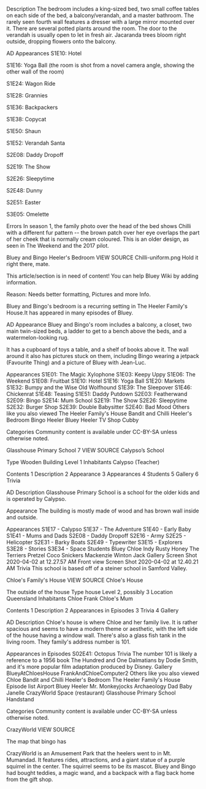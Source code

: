 Description
The bedroom includes a king-sized bed, two small coffee tables on each side of the bed, a balcony/verandah, and a master bathroom. The rarely seen fourth wall features a dresser with a large mirror mounted over it. There are several potted plants around the room. The door to the verandah is usually open to let in fresh air. Jacaranda trees bloom right outside, dropping flowers onto the balcony.

AD
Appearances
S1E10: Hotel

S1E16: Yoga Ball (the room is shot from a novel camera angle, showing the other wall of the room)

S1E24: Wagon Ride

S1E28: Grannies

S1E36: Backpackers

S1E38: Copycat

S1E50: Shaun

S1E52: Verandah Santa

S2E08: Daddy Dropoff

S2E19: The Show

S2E26: Sleepytime

S2E48: Dunny

S2E51: Easter

S3E05: Omelette

Errors
In season 1, the family photo over the head of the bed shows Chilli with a different fur pattern -- the brown patch over her eye overlaps the part of her cheek that is normally cream coloured. This is an older design, as seen in The Weekend and the 2017 pilot.

Bluey and Bingo Heeler's Bedroom
VIEW SOURCE
Chilli-uniform.png
Hold it right there, mate.

This article/section is in need of content!
You can help Bluey Wiki by adding information.

Reason: Needs better formatting, Pictures and more Info.

Bluey and Bingo's bedroom is a recurring setting in The Heeler Family's House.It has appeared in many episodes of Bluey.

AD
Appearance
Bluey and Bingo's room includes a balcony, a closet, two main twin-sized beds, a ladder to get to a bench above the beds, and a watermelon-looking rug.

It has a cupboard of toys a table, and a shelf of books above it. The wall around it also has pictures stuck on them, including Bingo wearing a jetpack (Favourite Thing) and a picture of Bluey with Jean-Luc.

Appearances
S1E01: The Magic Xylophone
S1E03: Keepy Uppy
S1E06: The Weekend
S1E08: Fruitbat
S1E10: Hotel
S1E16: Yoga Ball
S1E20: Markets
S1E32: Bumpy and the Wise Old Wolfhound
S1E39: The Sleepover
S1E46: Chickenrat
S1E48: Teasing
S1E51: Daddy Putdown
S2E03: Featherwand
S2E09: Bingo
S2E14: Mum School
S2E19: The Show
S2E26: Sleepytime
S2E32: Burger Shop
S2E39: Double Babysitter
S2E40: Bad Mood
Others like you also viewed
The Heeler Family's House
Bandit and Chilli Heeler's Bedroom
Bingo Heeler
Bluey Heeler
TV Shop
Cubby

Categories
Community content is available under CC-BY-SA unless otherwise noted.

Glasshouse Primary School
7
VIEW SOURCE
Calypso’s School

Type
Wooden Building
Level
1
Inhabitants
Calypso (Teacher)

Contents
1 Description
2 Appearance
3 Appearances
4 Students
5 Gallery
6 Trivia

AD
Description
Glasshouse Primary School is a school for the older kids and is operated by Calypso.

Appearance
The building is mostly made of wood and has brown wall inside and outside.

Appearances
S1E17 - Calypso
S1E37 - The Adventure
S1E40 - Early Baby
S1E41 - Mums and Dads
S2E08 - Daddy Dropoff
S2E16 - Army
S2E25 - Helicopter
S2E31 - Barky Boats
S2E49 - Typewriter
S3E15 - Explorers
S3E28 - Stories
S3E34 - Space
Students
Bluey
Chloe
Indy
Rusty
Honey
The Terriers
Pretzel
Coco
Snickers
Mackenzie
Winton
Jack
Gallery
Screen Shot 2020-04-02 at 12.27.57 AM
Front view
Screen Shot 2020-04-02 at 12.40.21 AM
Trivia
This school is based off of a steiner school in Samford Valley.

Chloe's Family's House
VIEW SOURCE
Chloe's House

The outside of the house
Type
house
Level
2, possibly 3
Location
Queensland
Inhabitants
Chloe
Frank
Chloe's Mum

Contents
1 Description
2 Appearances in Episodes
3 Trivia
4 Gallery

AD
Description
Chloe's house is where Chloe and her family live. It is rather spacious and seems to have a modern theme or aesthetic, with the left side of the house having a window wall. There's also a glass fish tank in the living room. They family's address number is 101.

Appearances in Episodes
S02E41: Octopus
Trivia
The number 101 is likely a reference to a 1956 book The Hundred and One Dalmatians by Dodie Smith, and it's more popular film adaptation produced by Disney.
Gallery
BlueyAtChloesHouse
FrankAndChloeComputer2
Others like you also viewed
Chloe
Bandit and Chilli Heeler's Bedroom
The Heeler Family's House
Episode list
Airport
Bluey Heeler
Mr. Monkeyjocks
Archaeology
Dad Baby
Janelle
CrazyWorld
Space (restaurant)
Glasshouse Primary School
Handstand

Categories
Community content is available under CC-BY-SA unless otherwise noted.

CrazyWorld
VIEW SOURCE

The map that bingo has

CrazyWorld is an Amusement Park that the heelers went to in Mt. Mumandad. It features rides, attractions, and a giant statue of a purple squirrel in the center. The squirrel seems to be its mascot. Bluey and Bingo had bought teddies, a magic wand, and a backpack with a flag back home from the gift shop.
